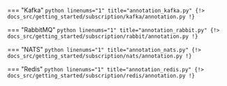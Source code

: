 === "Kafka"
    ```python linenums="1" title="annotation_kafka.py"
    {!> docs_src/getting_started/subscription/kafka/annotation.py !}
    ```

=== "RabbitMQ"
    ```python linenums="1" title="annotation_rabbit.py"
    {!> docs_src/getting_started/subscription/rabbit/annotation.py !}
    ```

=== "NATS"
    ```python linenums="1" title="annotation_nats.py"
    {!> docs_src/getting_started/subscription/nats/annotation.py !}
    ```

=== "Redis"
    ```python linenums="1" title="annotation_redis.py"
    {!> docs_src/getting_started/subscription/redis/annotation.py !}
    ```
